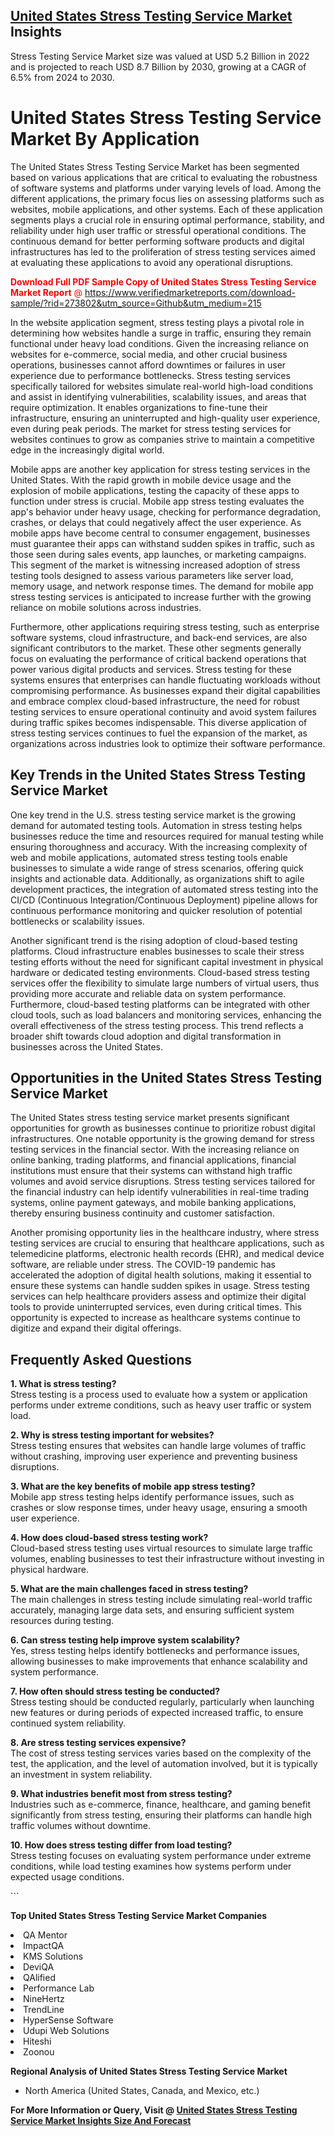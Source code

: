 <h2><a href="https://www.verifiedmarketreports.com/download-sample/?rid=273802&amp;utm_source=Github&amp;utm_medium=215" target="_blank">United States Stress Testing Service Market</a> Insights</h2><p>Stress Testing Service Market size was valued at USD 5.2 Billion in 2022 and is projected to reach USD 8.7 Billion by 2030, growing at a CAGR of 6.5% from 2024 to 2030.</p><p> <h1>United States Stress Testing Service Market By Application</h1> <p>The United States Stress Testing Service Market has been segmented based on various applications that are critical to evaluating the robustness of software systems and platforms under varying levels of load. Among the different applications, the primary focus lies on assessing platforms such as websites, mobile applications, and other systems. Each of these application segments plays a crucial role in ensuring optimal performance, stability, and reliability under high user traffic or stressful operational conditions. The continuous demand for better performing software products and digital infrastructures has led to the proliferation of stress testing services aimed at evaluating these applications to avoid any operational disruptions.</p> <p><p><span class=""><span style="color: #ff0000;"><strong>Download Full PDF Sample Copy of United States Stress Testing Service Market Report</strong> @ </span><a href="https://www.verifiedmarketreports.com/download-sample/?rid=273802&amp;utm_source=Github&amp;utm_medium=215" target="_blank">https://www.verifiedmarketreports.com/download-sample/?rid=273802&amp;utm_source=Github&amp;utm_medium=215</a></span></p></p> <p>In the website application segment, stress testing plays a pivotal role in determining how websites handle a surge in traffic, ensuring they remain functional under heavy load conditions. Given the increasing reliance on websites for e-commerce, social media, and other crucial business operations, businesses cannot afford downtimes or failures in user experience due to performance bottlenecks. Stress testing services specifically tailored for websites simulate real-world high-load conditions and assist in identifying vulnerabilities, scalability issues, and areas that require optimization. It enables organizations to fine-tune their infrastructure, ensuring an uninterrupted and high-quality user experience, even during peak periods. The market for stress testing services for websites continues to grow as companies strive to maintain a competitive edge in the increasingly digital world.</p> <p>Mobile apps are another key application for stress testing services in the United States. With the rapid growth in mobile device usage and the explosion of mobile applications, testing the capacity of these apps to function under stress is crucial. Mobile app stress testing evaluates the app's behavior under heavy usage, checking for performance degradation, crashes, or delays that could negatively affect the user experience. As mobile apps have become central to consumer engagement, businesses must guarantee their apps can withstand sudden spikes in traffic, such as those seen during sales events, app launches, or marketing campaigns. This segment of the market is witnessing increased adoption of stress testing tools designed to assess various parameters like server load, memory usage, and network response times. The demand for mobile app stress testing services is anticipated to increase further with the growing reliance on mobile solutions across industries.</p> <p>Furthermore, other applications requiring stress testing, such as enterprise software systems, cloud infrastructure, and back-end services, are also significant contributors to the market. These other segments generally focus on evaluating the performance of critical backend operations that power various digital products and services. Stress testing for these systems ensures that enterprises can handle fluctuating workloads without compromising performance. As businesses expand their digital capabilities and embrace complex cloud-based infrastructure, the need for robust testing services to ensure operational continuity and avoid system failures during traffic spikes becomes indispensable. This diverse application of stress testing services continues to fuel the expansion of the market, as organizations across industries look to optimize their software performance.</p> <h2>Key Trends in the United States Stress Testing Service Market</h2> <p>One key trend in the U.S. stress testing service market is the growing demand for automated testing tools. Automation in stress testing helps businesses reduce the time and resources required for manual testing while ensuring thoroughness and accuracy. With the increasing complexity of web and mobile applications, automated stress testing tools enable businesses to simulate a wide range of stress scenarios, offering quick insights and actionable data. Additionally, as organizations shift to agile development practices, the integration of automated stress testing into the CI/CD (Continuous Integration/Continuous Deployment) pipeline allows for continuous performance monitoring and quicker resolution of potential bottlenecks or scalability issues.</p> <p>Another significant trend is the rising adoption of cloud-based testing platforms. Cloud infrastructure enables businesses to scale their stress testing efforts without the need for significant capital investment in physical hardware or dedicated testing environments. Cloud-based stress testing services offer the flexibility to simulate large numbers of virtual users, thus providing more accurate and reliable data on system performance. Furthermore, cloud-based testing platforms can be integrated with other cloud tools, such as load balancers and monitoring services, enhancing the overall effectiveness of the stress testing process. This trend reflects a broader shift towards cloud adoption and digital transformation in businesses across the United States.</p> <h2>Opportunities in the United States Stress Testing Service Market</h2> <p>The United States stress testing service market presents significant opportunities for growth as businesses continue to prioritize robust digital infrastructures. One notable opportunity is the growing demand for stress testing services in the financial sector. With the increasing reliance on online banking, trading platforms, and financial applications, financial institutions must ensure that their systems can withstand high traffic volumes and avoid service disruptions. Stress testing services tailored for the financial industry can help identify vulnerabilities in real-time trading systems, online payment gateways, and mobile banking applications, thereby ensuring business continuity and customer satisfaction.</p> <p>Another promising opportunity lies in the healthcare industry, where stress testing services are crucial to ensuring that healthcare applications, such as telemedicine platforms, electronic health records (EHR), and medical device software, are reliable under stress. The COVID-19 pandemic has accelerated the adoption of digital health solutions, making it essential to ensure these systems can handle sudden spikes in usage. Stress testing services can help healthcare providers assess and optimize their digital tools to provide uninterrupted services, even during critical times. This opportunity is expected to increase as healthcare systems continue to digitize and expand their digital offerings.</p> <h2>Frequently Asked Questions</h2> <p><b>1. What is stress testing?</b><br>Stress testing is a process used to evaluate how a system or application performs under extreme conditions, such as heavy user traffic or system load.</p> <p><b>2. Why is stress testing important for websites?</b><br>Stress testing ensures that websites can handle large volumes of traffic without crashing, improving user experience and preventing business disruptions.</p> <p><b>3. What are the key benefits of mobile app stress testing?</b><br>Mobile app stress testing helps identify performance issues, such as crashes or slow response times, under heavy usage, ensuring a smooth user experience.</p> <p><b>4. How does cloud-based stress testing work?</b><br>Cloud-based stress testing uses virtual resources to simulate large traffic volumes, enabling businesses to test their infrastructure without investing in physical hardware.</p> <p><b>5. What are the main challenges faced in stress testing?</b><br>The main challenges in stress testing include simulating real-world traffic accurately, managing large data sets, and ensuring sufficient system resources during testing.</p> <p><b>6. Can stress testing help improve system scalability?</b><br>Yes, stress testing helps identify bottlenecks and performance issues, allowing businesses to make improvements that enhance scalability and system performance.</p> <p><b>7. How often should stress testing be conducted?</b><br>Stress testing should be conducted regularly, particularly when launching new features or during periods of expected increased traffic, to ensure continued system reliability.</p> <p><b>8. Are stress testing services expensive?</b><br>The cost of stress testing services varies based on the complexity of the test, the application, and the level of automation involved, but it is typically an investment in system reliability.</p> <p><b>9. What industries benefit most from stress testing?</b><br>Industries such as e-commerce, finance, healthcare, and gaming benefit significantly from stress testing, ensuring their platforms can handle high traffic volumes without downtime.</p> <p><b>10. How does stress testing differ from load testing?</b><br>Stress testing focuses on evaluating system performance under extreme conditions, while load testing examines how systems perform under expected usage conditions.</p> ```</p><p><strong>Top United States Stress Testing Service Market Companies</strong></p><div data-test-id=""><p><li>QA Mentor</li><li> ImpactQA</li><li> KMS Solutions</li><li> DeviQA</li><li> QAlified</li><li> Performance Lab</li><li> NineHertz</li><li> TrendLine</li><li> HyperSense Software</li><li> Udupi Web Solutions</li><li> Hiteshi</li><li> Zoonou</li></p><div><strong>Regional Analysis of&nbsp;United States Stress Testing Service Market</strong></div><ul><li dir="ltr"><p dir="ltr">North America&nbsp;(United States, Canada, and Mexico, etc.)</p></li></ul><p><strong>For More Information or Query, Visit @&nbsp;</strong><strong><a href="https://www.verifiedmarketreports.com/product/stress-testing-service-market/?utm_source=Github&amp;utm_medium=215" target="_blank">United States Stress Testing Service Market Insights Size And Forecast</a></strong></p></div>
